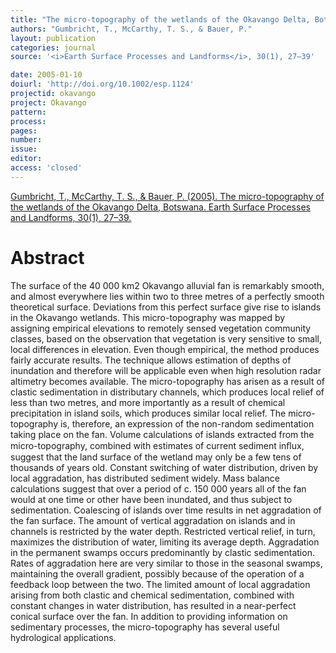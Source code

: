 ```yaml
---
title: "The micro-topography of the wetlands of the Okavango Delta, Botswana."
authors: "Gumbricht, T., McCarthy, T. S., & Bauer, P."
layout: publication
categories: journal
source: '<i>Earth Surface Processes and Landforms</i>, 30(1), 27–39'

date: 2005-01-10
doiurl: 'http://doi.org/10.1002/esp.1124'
projectid: okavango
project: Okavango
pattern:
process:
pages:
number:
issue:
editor:
access: 'closed'
---
```


[Gumbricht, T., McCarthy, T. S., & Bauer, P. (2005). The micro-topography of the wetlands of the Okavango Delta, Botswana. Earth Surface Processes and Landforms, 30(1), 27–39.](http://doi.org/10.1002/esp.1124)

<h1 class='foot-description'>Abstract</h1>

The surface of the 40 000 km2 Okavango alluvial fan is remarkably smooth, and almost everywhere lies within two to three metres of a perfectly smooth theoretical surface. Deviations from this perfect surface give rise to islands in the Okavango wetlands. This micro-topography was mapped by assigning empirical elevations to remotely sensed vegetation community classes, based on the observation that vegetation is very sensitive to small, local differences in elevation. Even though empirical, the method produces fairly accurate results. The technique allows estimation of depths of inundation and therefore will be applicable even when high resolution radar altimetry becomes available. The micro-topography has arisen as a result of clastic sedimentation in distributary channels, which produces local relief of less than two metres, and more importantly as a result of chemical precipitation in island soils, which produces similar local relief. The micro-topography is, therefore, an expression of the non-random sedimentation taking place on the fan. Volume calculations of islands extracted from the micro-topography, combined with estimates of current sediment inﬂux, suggest that the land surface of the wetland may only be a few tens of thousands of years old. Constant switching of water distribution, driven by local aggradation, has distributed sediment widely. Mass balance calculations suggest that over a period of c. 150 000 years all of the fan would at one time or other have been inundated, and thus subject to sedimentation. Coalescing of islands over time results in net aggradation of the fan surface. The amount of vertical aggradation on islands and in channels is restricted by the water depth. Restricted vertical relief, in turn, maximizes the distribution of water, limiting its average depth. Aggradation in the permanent swamps occurs predominantly by clastic sedimentation. Rates of aggradation here are very similar to those in the seasonal swamps, maintaining the overall gradient, possibly because of the operation of a feedback loop between the two. The limited amount of local aggradation arising from both clastic and chemical sedimentation, combined with constant changes in water distribution, has resulted in a near-perfect conical surface over the fan. In addition to providing information on sedimentary processes, the micro-topography has several useful hydrological applications.
